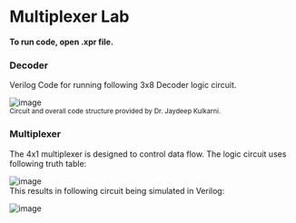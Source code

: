 # Multiplexer Lab
**To run code, open .xpr file.**

### Decoder
Verilog Code for running following 3x8 Decoder logic circuit. 

![image](https://github.com/AAgarwal04/ECE316Labs/assets/121470779/f32b0063-a168-49bd-8a2c-eb789f2c0fe8) <br>
<sub>Circuit and overall code structure provided by Dr. Jaydeep Kulkarni.</sub>

### Multiplexer
The 4x1 multiplexer is designed to control data flow. The logic circuit uses following truth table:

![image](https://github.com/AAgarwal04/ECE316Labs/assets/121470779/7b43ca43-1292-42ad-9cb2-d87997ffe1f3) <br>
This results in following circuit being simulated in Verilog: <br>

![image](https://github.com/AAgarwal04/ECE316Labs/assets/121470779/5bb0bb72-db35-4c36-b577-8fdaa8495521)


